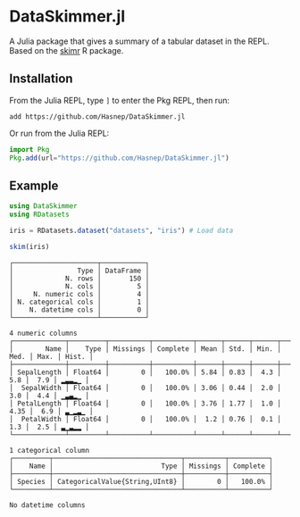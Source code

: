 # DataSkimmer.jl

A Julia package that gives a summary of a tabular dataset in the REPL.
Based on the [skimr](https://docs.ropensci.org/skimr/) R package.

## Installation

From the Julia REPL, type `]` to enter the Pkg REPL, then run:

```text
add https://github.com/Hasnep/DataSkimmer.jl
```

Or run from the Julia REPL:

```julia
import Pkg
Pkg.add(url="https://github.com/Hasnep/DataSkimmer.jl")
```

## Example

```julia
using DataSkimmer
using RDatasets

iris = RDatasets.dataset("datasets", "iris") # Load data

skim(iris)
```

```text
┌─────────────────────┬───────────┐
│                Type │ DataFrame │
│             N. rows │       150 │
│             N. cols │         5 │
│     N. numeric cols │         4 │
│ N. categorical cols │         1 │
│    N. datetime cols │         0 │
└─────────────────────┴───────────┘

4 numeric columns
┌─────────────┬─────────┬──────────┬──────────┬──────┬──────┬──────┬──────┬──────┬───────┐
│        Name │    Type │ Missings │ Complete │ Mean │ Std. │ Min. │ Med. │ Max. │ Hist. │
├─────────────┼─────────┼──────────┼──────────┼──────┼──────┼──────┼──────┼──────┼───────┤
│ SepalLength │ Float64 │        0 │   100.0% │ 5.84 │ 0.83 │  4.3 │  5.8 │  7.9 │ ▂▃▃▂▁ │
│  SepalWidth │ Float64 │        0 │   100.0% │ 3.06 │ 0.44 │  2.0 │  3.0 │  4.4 │ ▁▃▄▂▁ │
│ PetalLength │ Float64 │        0 │   100.0% │ 3.76 │ 1.77 │  1.0 │ 4.35 │  6.9 │ ▃▁▂▃▁ │
│  PetalWidth │ Float64 │        0 │   100.0% │  1.2 │ 0.76 │  0.1 │  1.3 │  2.5 │ ▃▁▃▂▂ │
└─────────────┴─────────┴──────────┴──────────┴──────┴──────┴──────┴──────┴──────┴───────┘

1 categorical column
┌─────────┬────────────────────────────────┬──────────┬──────────┐
│    Name │                           Type │ Missings │ Complete │
├─────────┼────────────────────────────────┼──────────┼──────────┤
│ Species │ CategoricalValue{String,UInt8} │        0 │   100.0% │
└─────────┴────────────────────────────────┴──────────┴──────────┘

No datetime columns
```
